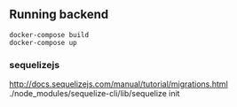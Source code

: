 ## Running backend
```
docker-compose build
docker-compose up
```


### sequelizejs
http://docs.sequelizejs.com/manual/tutorial/migrations.html
./node_modules/sequelize-cli/lib/sequelize init
